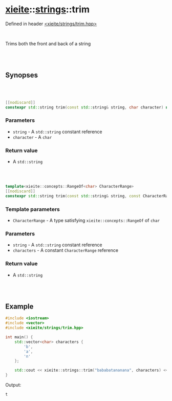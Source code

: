 # [xieite](../xieite.md)::[strings](../strings.md)::trim
Defined in header [<xieite/strings/trim.hpp>](../../include/xieite/strings/trim.hpp)

<br/>

Trims both the front and back of a string

<br/><br/>

## Synopses

<br/><br/>

```cpp
[[nodiscard]]
constexpr std::string trim(const std::string& string, char character) noexcept;
```
### Parameters
- `string` - A `std::string` constant reference
- `character` - A `char`
### Return value
- A `std::string`

<br/><br/>

```cpp
template<xieite::concepts::RangeOf<char> CharacterRange>
[[nodiscard]]
constexpr std::string trim(const std::string& string, const CharacterRange& characters) noexcept;
```
### Template parameters
- `CharacterRange` - A type satisfying `xieite::concepts::RangeOf` of `char`
### Parameters
- `string` - A `std::string` constant reference
- `characters` - A constant `CharacterRange` reference
### Return value
- A `std::string`

<br/><br/>

## Example
```cpp
#include <iostream>
#include <vector>
#include <xieite/strings/trim.hpp>

int main() {
	std::vector<char> characters {
		'b',
		'a',
		'n'
	};

	std::cout << xieite::strings::trim("bababatananana", characters) << '\n';
}
```
Output:
```
t
```
